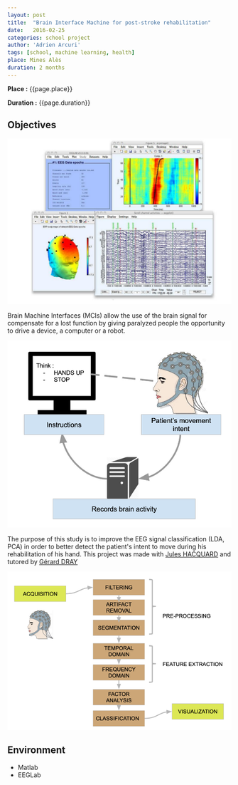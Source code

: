 ```yaml
---
layout: post
title:  "Brain Interface Machine for post-stroke rehabilitation"
date:   2016-02-25
categories: school project
author: 'Adrien Arcuri'
tags: [school, machine learning, health]
place: Mines Alès
duration: 2 months
---
```


**Place :** {{page.place}}

**Duration :** {{page.duration}}

## Objectives

<div class="row text-center">
<img src="/assets/img/EEGLAB.png" class='text-center responsive'>
</div>

Brain Machine Interfaces (MCIs) allow the use of the brain signal for
compensate for a lost function by giving paralyzed people the opportunity to
drive a device, a computer or a robot.

<div class="row text-center">
<img src="/assets/img/EEG_RECORDS.png" class='text-center responsive'>
</div>

The purpose of this study is to improve the EEG signal classification (LDA, PCA) in order to better detect the patient's intent to move during his rehabilitation of his hand.
This project was made with [Jules HACQUARD](https://fr.linkedin.com/in/hacquard) and tutored by [Gérard DRAY](https://cv.archives-ouvertes.fr/gerard-dray)

<div class="row text-center">
<img src="/assets/img/PROCESS_ML.png" class='text-center responsive'>
</div>

## Environment

- Matlab
- EEGLab
